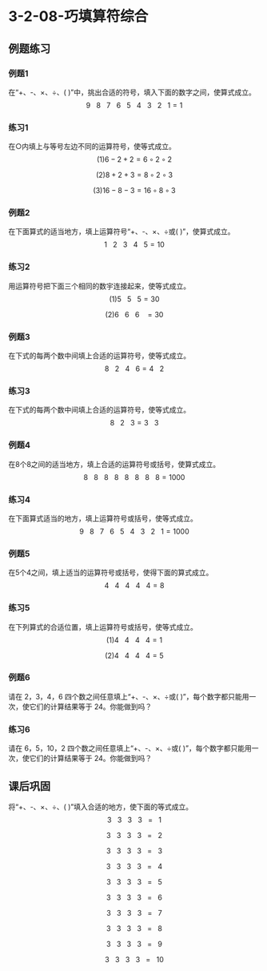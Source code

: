 # 3-2-08-巧填算符综合

## 例题练习

### 例题1

在“+、-、×、÷、( )”中，挑出合适的符号，填入下面的数字之间，使算式成立。
$$
9\ \ \ 8\ \ \ 7\ \ \ 6\ \ \ 5\ \ \ 4\ \ \ 3\ \ \ 2\ \ \ 1=1
$$


### 练习1

在○内填上与等号左边不同的运算符号，使等式成立。
$$
(1)6-2+2=6\circ2\circ 2
$$

$$
(2)8+2+3=8\circ 2\circ 3
$$

$$
(3)16-8-3=16\circ 8\circ 3
$$



### 例题2

在下面算式的适当地方，填上运算符号“+、-、×、÷或( )”，使算式成立。
$$
1\ \ \ 2\ \ \ 3\ \ \ 4\ \ \ 5=10
$$


### 练习2

用运算符号把下面三个相同的数宇连接起来，使等式成立。
$$
(1)5\ \ \ 5\ \ \ 5=30
$$

$$
(2)6\ \ \ 6\ \ \ 6\ \ \ =30
$$



### 例题3

在下式的每两个数中间填上合适的运算符号，使等式成立。
$$
8\ \ \ 2\ \ \ 4\ \ \ 6=4\ \ \ 2
$$


### 练习3

在下式的每两个数中间填上合适的运算符号，使等式成立。
$$
8\ \ \ 2\ \ \ 3=3\ \ \ 3
$$


### 例题4

在8个8之间的适当地方，填上合适的运算符号或括号，使算式成立。
$$
8\ \ \ 8\ \ \ 8\ \ \ 8\ \ \ 8\ \ \ 8\ \ \ 8\ \ \ 8=1000
$$


### 练习4

在下面算式适当的地方，填上运算符号或括号，使等式成立。
$$
9\ \ \ 8\ \ \ 7\ \ \ 6\ \ \ 5\ \ \ 4\ \ \ 3\ \ \ 2\ \ \ 1=1000
$$


### 例题5

在5个4之间，填上适当的运算符号或括号，使得下面的算式成立。
$$
4\ \ \ 4\ \ \ 4\ \ \ 4\ \ \ 4=8
$$


### 练习5

在下列算式的合适位置，填上运算符号或括号，使等式成立。
$$
(1)4\ \ \ 4\ \ \ 4\ \ \ 4=1
$$

$$
(2)4\ \ \ 4\ \ \ 4\ \ \ 4=5
$$



### 例题6

请在 2，3，4，6 四个数之间任意填上“+、-、×、÷或( )”，每个数字都只能用一次，使它们的计算结果等于 24。你能做到吗？



### 练习6

请在 6，5，10，2 四个数之间任意填上“+、-、×、÷或( )”，每个数字都只能用一次，使它们的计算结果等于 24。你能做到吗？



## 课后巩固

将“+、-、×、÷、( )”填入合适的地方，使下面的等式成立。
$$
3\ \ \ 3\ \ \ 3\ \ \ 3\ \ \ =\ \ \ 1
$$

$$
3\ \ \ 3\ \ \ 3\ \ \ 3\ \ \ =\ \ \ 2
$$

$$
3\ \ \ 3\ \ \ 3\ \ \ 3\ \ \ =\ \ \ 3
$$

$$
3\ \ \ 3\ \ \ 3\ \ \ 3\ \ \ =\ \ \ 4
$$

$$
3\ \ \ 3\ \ \ 3\ \ \ 3\ \ \ =\ \ \ 5
$$

$$
3\ \ \ 3\ \ \ 3\ \ \ 3\ \ \ =\ \ \ 6
$$

$$
3\ \ \ 3\ \ \ 3\ \ \ 3\ \ \ =\ \ \ 7
$$

$$
3\ \ \ 3\ \ \ 3\ \ \ 3\ \ \ =\ \ \ 8
$$

$$
3\ \ \ 3\ \ \ 3\ \ \ 3\ \ \ =\ \ \ 9
$$

$$
3\ \ \ 3\ \ \ 3\ \ \ 3\ \ \ =\ \ \ 10
$$

